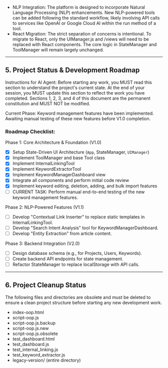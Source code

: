 - NLP Integration: The platform is designed to incorporate Natural Language Processing (NLP) enhancements. New NLP-powered tools can be added following the standard workflow, likely involving API calls to services like OpenAI or Google Cloud AI within the run method of a tool.
- React Migration: The strict separation of concerns is intentional. To migrate to React, only the UIManager.js and /views will need to be replaced with React components. The core logic in StateManager and ToolManager will remain largely unchanged.

---

## 5. Project Status & Development Roadmap

Instructions for AI Agent: Before starting any work, you MUST read this section to understand the project's current state. At the end of your session, you MUST update this section to reflect the work you have completed. Sections 1, 2, 3, and 4 of this document are the permanent constitution and MUST NOT be modified.

Current Phase: Keyword management features have been implemented. Awaiting manual testing of these new features before V1.0 completion.

### Roadmap Checklist:

Phase 1: Core Architecture & Foundation (V1.0)
- [x] Setup State-Driven UI Architecture (`App`, StateManager, `UIManager`)
- [x] Implement ToolManager and base Tool class
- [x] Implement InternalLinkingTool
- [x] Implement KeywordExtractorTool
- [x] Implement KeywordManagerDashboard view
- [x] Integrate all components and perform initial code review
- [x] Implement keyword editing, deletion, adding, and bulk import features
- [ ] CURRENT TASK: Perform manual end-to-end testing of the new keyword management features.

Phase 2: NLP-Powered Features (V1.1)
- [ ] Develop "Contextual Link Inserter" to replace static templates in InternalLinkingTool.
- [ ] Develop "Search Intent Analysis" tool for KeywordManagerDashboard.
- [ ] Develop "Entity Extraction" from article content.

Phase 3: Backend Integration (V2.0)
- [ ] Design database schema (e.g., for Projects, Users, Keywords).
- [ ] Create backend API endpoints for state management.
- [ ] Refactor StateManager to replace localStorage with API calls.

---

## 6. Project Cleanup Status

The following files and directories are obsolete and must be deleted to ensure a clean project structure before starting any new development work.

- index-oop.html
- script-oop.js
- script-oop.js.backup
- script-oop.js.new
- script-oop.js.obsolete
- test_dashboard.html
- test_dashboard.js
- test_internal_linking.js
- test_keyword_extractor.js
- legacy-version/ (entire directory)